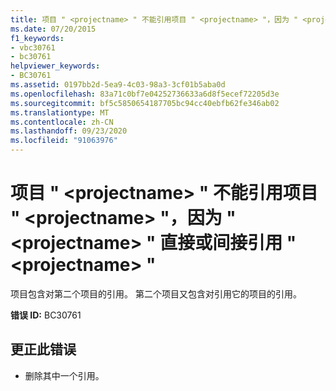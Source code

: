 ```yaml
---
title: 项目 " <projectname> " 不能引用项目 " <projectname> "，因为 " <projectname> " 直接或间接引用 " <projectname> "
ms.date: 07/20/2015
f1_keywords:
- vbc30761
- bc30761
helpviewer_keywords:
- BC30761
ms.assetid: 0197bb2d-5ea9-4c03-98a3-3cf01b5aba0d
ms.openlocfilehash: 83a71c0bf7e04252736633a6d8f5ecef72205d3e
ms.sourcegitcommit: bf5c5850654187705bc94cc40ebfb62fe346ab02
ms.translationtype: MT
ms.contentlocale: zh-CN
ms.lasthandoff: 09/23/2020
ms.locfileid: "91063976"
---
```

# <a name="project-projectname-cannot-reference-project-projectname-because-projectname-directly-or-indirectly-references-projectname"></a>项目 " \<projectname> " 不能引用项目 " \<projectname> "，因为 " \<projectname> " 直接或间接引用 " \<projectname> "

项目包含对第二个项目的引用。 第二个项目又包含对引用它的项目的引用。  
  
 **错误 ID:** BC30761  
  
## <a name="to-correct-this-error"></a>更正此错误  
  
- 删除其中一个引用。
